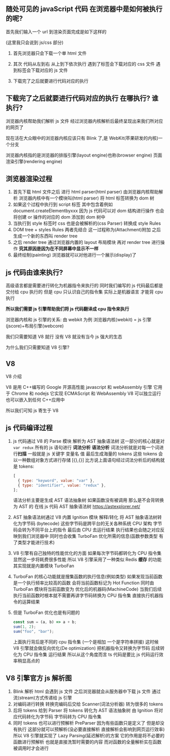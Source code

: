 ## 随处可见的 javaScript 代码 在浏览器中是如何被执行的呢?

首先我们输入一个 url 到渲染页面完成是如下这样的

(这里我只会说到 js/css 部分)

1. 首先浏览器只会下载一个单 html 文件

2. 其次 代码从左到右 从上到下依次执行 遇到了<link></link>标签会下载对应的 css 文件 遇到<script></script>标签会下载对应的 js 文件

3. 下载完了之后就要进行代码对应的执行

## 下载完了之后就要进行代码对应的执行 在哪执行? 谁执行?

浏览器内核帮助我们解析 js 文件 经过浏览器内核解析后最终呈现出来我们所对应的网页了

现在活在大众眼中的浏览器内核应该只有 Blink 了,是 WebKit(苹果研发的内核)一个分支

浏览器内核指的是浏览器的排版引擎(layout engine)也称(browser engine) 页面渲染引擎(rendering engine)

## 浏览器渲染过程

1. 首先下载 html 文件之后 进行 html parser(html parser) 由浏览器内核帮助解析 浏览器内核中有一个模块叫(html parser) 将 html 标签转换为 dom 树
2. 如果这个过程中执行到 script 标签 其中包含着例如 document.createElementbyxxx 因为 js 代码可以对 dom 结构进行操作 也会将创建 or 操作的对应的 dom 添加到 dom 树中
3. 当执行到 style 标签时 css 也是会被解析的(css Parser) 转换成 style Rules
4. DOM tree + styles Rules 两者先结合 这一过程称为(Attachment)附加 之后生成一个新的东西叫 render tree
5. 之后 render tree 通过浏览器内置的 layout 布局模块 再对 render tree 进行操作 **究其原因是因为在不同屏幕中显示不一样**
6. 最终绘制(painting) 浏览器就可以对他进行一个展示(display)了

## js 代码由谁来执行?

高级语言都是需要进行转化为机器指令来执行的 同时我们编写的 js 代码最后都是交付给 cpu 执行的 但是 cpu 只认识自己的指令集 实际上是机器语言 才能背 cpu 执行

**所以我们需要 js 引擎帮助我们将 js 代码翻译成 cpu 指令来执行**

浏览器内核和 js 引擎的关系: 由 webkit 为例 浏览器内核(webkit) = js 引擎(jscore)+布局引擎(webcore)

我们只需要知道 V8 就行 没有 V8 就没有当今 js 强大的生态

为什么我们只需要知道 V8 引擎?

## V8

V8 介绍

V8 是用 C++编写的 Google 开源高性能 javascript 和 webAssembly 引擎 它用于 Chrome 和 nodejs
它实现 ECMAScript 和 WebAssembly
V8 可以独立运行也可以嵌入到任何 C++应用中

所以我们可知 js 寄生于 V8

## js 代码编译过程

1. js 代码通过 V8 的 Parse 模块 解析为 AST 抽象语法树
   这一部分的核心就是对 `var redux` 所有的 js 语句进行 **词法分析** **语法分析**
   词法分析就是对每一个词进行**扫描** 一般就是 js 关键字 变量名 值 最后生成海量的 tokens
   这些 tokens 会以一种数组对象方式进行存储 [{},{}]
   比方说上面语句经过词法分析后的结构就是 tokens:

   ```js
   [
     { type: "keyword", value: "var" },
     { type: "identifier", value: "redux" },
   ];
   ```

   语法分析主要是生成 AST 语法抽象树
   如果函数没有被调用 那么是不会背转换为 AST 的
   在线 js 代码 AST 抽象语法树 https://astexplorer.net/

2. AST 抽象语法树通过 V8 内置 Ignition 模块 解释/转化 将 AST 抽象语法树转化为字节码 (bytecode) 这些字节码是跨平台的无关各种系统 CPU 架构 字节码会转为不同平台上的指令 最后由 CPU 去运行结果 执行结果也会随之对应反映到我们浏览器中 同时也会收集 TurboFan 优化所需的信息(函数参数类型 有了类型才能进行技术)

3. V8 引擎有自己独特的性能优化的方面 如果每次字节码都转化为 CPU 指令集 显然这一步将耗费很多性能 所以 V8 引擎采用了一种类似 Redis **缓存** 的功能 其实现就是内置模块 TurboFan

4. TurboFan 的核心功能就是搜集函数的执行信息(例如类型) 如果发现当前函数是一个执行频率比较高的函数 会将当前函数标记为 Hot Function 同时由 TurboFan 模块将当前函数变为 优化后的机器码(MachineCode) 当我们后续执行当前函数时根本就不需要再讲字节码转换为 CPU 指令集 直接执行机器指令的运算结果

5. 但是 TurboFan 优化也是有问题的
   ```js
   const sum = (a, b) => a + b;
   sum(1, 2);
   sum("foo", "bar");
   ```
   上面执行背后是不同的 cpu 指令集 (一个是相加 一个是字符串拼接) 这时候 V8 引擎就会做反向优化(De optimization) 把机器指令又转换为字节码 后续转化为 CPU 指令集 运行结果
   所以从这个角度而言 ts 代码是要比 js 代码运行效率稍显高点的

## V8 引擎官方 js 解析图

1. Blink 解析 html 会遇到 js 文件 之后浏览器就会从服务器中下载 js 文件 通过流(stream)方式传递给 js 引擎
2. 对编码进行转换 转换完编码后交给 Scanner(词法分析器) 转为很多的 tokens
3. 后将 tokens 给到 Parser 将 tokens 转化为 AST 语法抽象树 由 Ignition 将对应代码转化为字节码 字节码转为 CPU 指令集
4. 同时 tokens 也可以进行预解析 PreParser 因为有些函数只是定义了 但是却没有执行 这部分就可以预解析(没必要直接解析 直接解析会影响到网页运行效率) 所以 V8 引擎就实现了 Lazy Parsing(延迟解析)的方案 它的作用是将不必要的函数进行预解析 也就是直接洗暂时需要的内容 而对函数的全量解析实在函数被调用时才会进行
